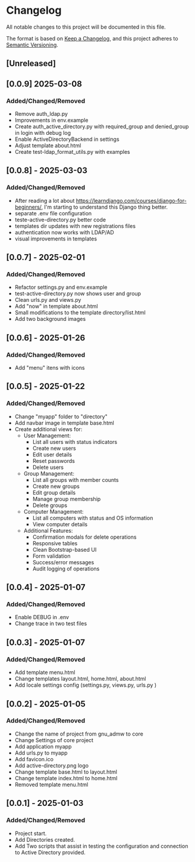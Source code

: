 # Changelog

All notable changes to this project will be documented in this file.

The format is based on [Keep a Changelog](https://keepachangelog.com/en/1.1.0/),
and this project adheres to [Semantic Versioning](https://semver.org/spec/v2.0.0.html).

## [Unreleased]

## [0.0.9]  2025-03-08

### Added/Changed/Removed
- Remove auth_ldap.py
- Improvements in env.example
- Create auth_active_directory.py with required_group and denied_group in login with debug log
- Enable ActiveDirectoryBackend in settings
- Adjust template about.html
- Create test-ldap_format_utils.py with examples

## [0.0.8] - 2025-03-03

### Added/Changed/Removed
- After reading a lot about https://learndjango.com/courses/django-for-beginners/, I'm starting to understand this Django thing better.
- separate .env file configuration
- teste-active-directory.py better code
- templates dir updates with new registrations files
- authentication now works with LDAP/AD
- visual improvements in templates

## [0.0.7] - 2025-02-01

### Added/Changed/Removed
- Refactor settings.py and env.example
- test-active-directory.py now shows user and group
- Clean urls.py and views.py
- Add "now" in template about.html
- Small modifications to the template directory/list.html
- Add two background images

## [0.0.6] - 2025-01-26

### Added/Changed/Removed
- Add "menu" itens with icons

## [0.0.5] - 2025-01-22

### Added/Changed/Removed
- Change "myapp" folder to "directory"
- Add navbar image in template base.html
- Create additional views for:
    - User Management:
        - List all users with status indicators
        - Create new users
        - Edit user details
        - Reset passwords
        - Delete users
    - Group Management:
        - List all groups with member counts
        - Create new groups
        - Edit group details
        - Manage group membership
        - Delete groups
    - Computer Management:
        - List all computers with status and OS information
        - View computer details
    - Additional Features:
        - Confirmation modals for delete operations
        - Responsive tables
        - Clean Bootstrap-based UI
        - Form validation
        - Success/error messages
        - Audit logging of operations

## [0.0.4] - 2025-01-07

### Added/Changed/Removed
- Enable DEBUG in .env
- Change trace in two test files

## [0.0.3] - 2025-01-07

### Added/Changed/Removed
- Add template menu.html
- Change templates layout.html, home.html, about.html
- Add locale settings config (settings.py, views.py, urls.py )

## [0.0.2] - 2025-01-05

### Added/Changed/Removed
- Change the name of project from gnu_admw to core
- Change Settings of core project
- Add application myapp
- Add urls.py to myapp
- Add favicon.ico
- Add active-directory.png logo
- Change template base.html to layout.html
- Change template index.html to home.html
- Removed template menu.html

## [0.0.1] - 2025-01-03

### Added/Changed/Removed
- Project start.
- Add Directories created.
- Add Two scripts that assist in testing the configuration and connection to Active Directory provided.
